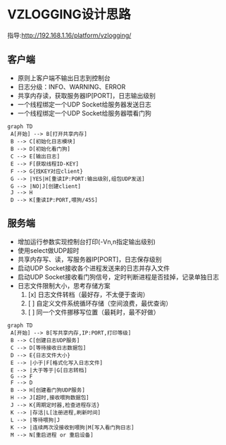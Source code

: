 # VZLOGGING设计思路

指导:http://192.168.1.16/platform/vzlogging/

## 客户端
* 原则上客户端不输出日志到控制台
* 日志分级：INFO、WARNING、ERROR
* 共享内存读，获取服务器IP[PORT]，日志输出级别
* 一个线程绑定一个UDP Socket给服务器发送日志
* 一个线程绑定一个UDP Socket给服务器喂看门狗

```
graph TD
 A[开始] --> B[打开共享内存]
 B --> C[初始化日志模块]
 B --> D[初始化看门狗]
 C --> E[输出日志]
 E --> F[获取线程ID-KEY]
 F --> G{找KEY对应client}
 G --> |YES|H[重读IP:PORT:输出级别,组包UDP发送]
 G --> |NO|J[创建client]
 J --> H
 D --> K[重读IP:PORT,喂狗/45S]
```

## 服务端
* 增加运行参数实现控制台打印(-Vn,n指定输出级别)
* 使用select做UDP超时
* 共享内存写、读，写服务器IP[PORT]，日志保存级别
* 启动UDP Socket接收各个进程发送来的日志并存入文件
* 启动UDP Socket接收看门狗信号，定时判断进程是否挂掉，记录单独日志
* 日志文件限制大小，思考存储方案
   1. [x] 日志文件转档（最好存，不太便于查询）
   2. [ ] 自定义文件系统循环存储（空间浪费，最优查询）
   3. [ ] 同一个文件挪移写位置（最耗时，最不好做）
```
graph TD
 A[开始] --> B[写共享内存,IP:PORT,打印等级]
 B --> C[创建日志UDP服务]
 C --> D[等待接收日志数据包]
 D --> E{日志文件大小}
 E --> |小于|F[格式化写入日志文件]
 E --> |大于等于|G[日志转档]
 G --> F
 F --> D
 B --> H[创建看门狗UDP服务]
 H --> J[超时,接收喂狗数据包]
 J --> K{周期定时器,检查进程存活}
 K --> |存活|L[注册进程,刷新时间]
 L --> |等待喂狗|J
 K --> |连续两次没接收到喂狗|M[写入看门狗日志]
 M --> N[重启进程 or 重启设备]
```


